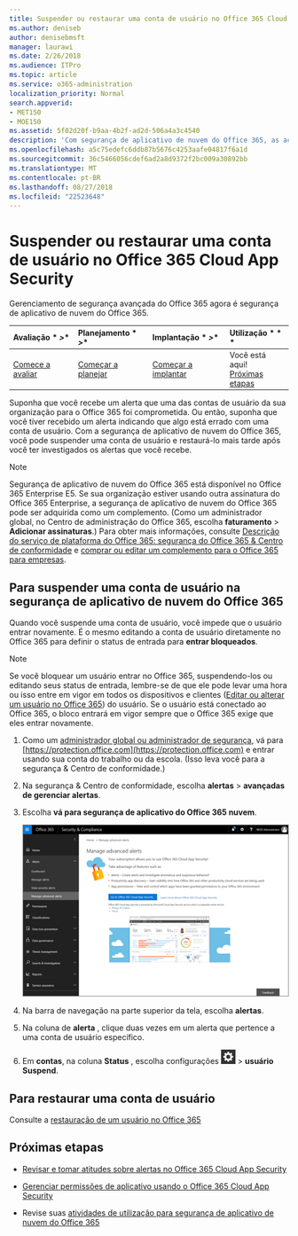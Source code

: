 ```yaml
---
title: Suspender ou restaurar uma conta de usuário no Office 365 Cloud App Security
ms.author: deniseb
author: denisebmsft
manager: laurawi
ms.date: 2/26/2018
ms.audience: ITPro
ms.topic: article
ms.service: o365-administration
localization_priority: Normal
search.appverid:
- MET150
- MOE150
ms.assetid: 5f02d20f-b9aa-4b2f-ad2d-506a4a3c4540
description: 'Com segurança de aplicativo de nuvem do Office 365, as ações de governança que podem ser realizadas são suspender ou cancelar a suspensão de uma conta de usuário. '
ms.openlocfilehash: a5c75edefc6ddb87b5676c4253aafe04817f6a1d
ms.sourcegitcommit: 36c5466056cdef6ad2a8d9372f2bc009a30892bb
ms.translationtype: MT
ms.contentlocale: pt-BR
ms.lasthandoff: 08/27/2018
ms.locfileid: "22523648"
---
```

# <a name="suspend-or-restore-a-user-account-in-office-365-cloud-app-security"></a>Suspender ou restaurar uma conta de usuário no Office 365 Cloud App Security

Gerenciamento de segurança avançada do Office 365 agora é segurança de aplicativo de nuvem do Office 365.
  
|Avaliação * *\>**|Planejamento * *\>**|Implantação * *\>**|Utilização * * *|
|:-----|:-----|:-----|:-----|
|[Comece a avaliar](office-365-cas-overview.md) <br/> |[Começar a planejar](get-ready-for-office-365-cas.md) <br/> |[Começar a implantar](turn-on-office-365-cas.md) <br/> |Você está aqui!  <br/> [Próximas etapas](suspend-or-restore-an-account-in-ocas.md#nextsteps) <br/> |
   
Suponha que você recebe um alerta que uma das contas de usuário da sua organização para o Office 365 foi comprometida. Ou então, suponha que você tiver recebido um alerta indicando que algo está errado com uma conta de usuário. Com a segurança de aplicativo de nuvem do Office 365, você pode suspender uma conta de usuário e restaurá-lo mais tarde após você ter investigados os alertas que você recebe.
  
> [!NOTE]
> Segurança de aplicativo de nuvem do Office 365 está disponível no Office 365 Enterprise E5. Se sua organização estiver usando outra assinatura do Office 365 Enterprise, a segurança de aplicativo de nuvem do Office 365 pode ser adquirida como um complemento. (Como um administrador global, no Centro de administração do Office 365, escolha **faturamento** \> **Adicionar assinaturas**.) Para obter mais informações, consulte [Descrição do serviço de plataforma do Office 365: segurança do Office 365 &amp; Centro de conformidade](https://technet.microsoft.com/en-us/library/dn933793.aspx) e [comprar ou editar um complemento para o Office 365 para empresas](https://support.office.com/article/4e7b57d6-b93b-457d-aecd-0ea58bff07a6). 
  
## <a name="to-suspend-a-user-account-in-office-365-cloud-app-security"></a>Para suspender uma conta de usuário na segurança de aplicativo de nuvem do Office 365

Quando você suspende uma conta de usuário, você impede que o usuário entrar novamente. É o mesmo editando a conta de usuário diretamente no Office 365 para definir o status de entrada para **entrar bloqueados**.
  
> [!NOTE]
> Se você bloquear um usuário entrar no Office 365, suspendendo-los ou editando seus status de entrada, lembre-se de que ele pode levar uma hora ou isso entre em vigor em todos os dispositivos e clientes ([Editar ou alterar um usuário no Office 365](https://support.office.com/article/42BB3F17-8F9D-4182-B434-5F1C8024E614#SingleUserPreview)) do usuário. Se o usuário está conectado ao Office 365, o bloco entrará em vigor sempre que o Office 365 exige que eles entrar novamente. 
  
1. Como um [administrador global ou administrador de segurança](permissions-in-the-security-and-compliance-center.md), vá para [https://protection.office.com](https://protection.office.com) e entrar usando sua conta do trabalho ou da escola. (Isso leva você para a segurança &amp; Centro de conformidade.) 
    
2. Na segurança &amp; Centro de conformidade, escolha **alertas** \> **avançadas de gerenciar alertas**.
    
3. Escolha **vá para segurança de aplicativo do Office 365 nuvem**.
    
    ![Na segurança &amp; Centro de conformidade, escolha gerenciar alertas avançadas para ir à segurança de aplicativo de nuvem do Office 365](media/958632d4-03e3-4ade-8e22-d5509db6fca7.png)
  
4. Na barra de navegação na parte superior da tela, escolha **alertas**.
    
5. Na coluna de **alerta** , clique duas vezes em um alerta que pertence a uma conta de usuário específico. 
    
6. Em **contas**, na coluna **Status** , escolha configurações ![ícone configurações](media/e01b75cc-b28f-4b83-8f86-b1b13dc27ab2.png) \> **usuário Suspend**.
    
## <a name="to-restore-a-user-account"></a>Para restaurar uma conta de usuário

Consulte a [restauração de um usuário no Office 365](https://support.office.com/article/2c261e42-5dd1-48b0-845f-2a016d29cfc1)
  
## <a name="next-steps"></a>Próximas etapas

- [Revisar e tomar atitudes sobre alertas no Office 365 Cloud App Security](review-office-365-cas-alerts.md)
    
- [Gerenciar permissões de aplicativo usando o Office 365 Cloud App Security](manage-app-permissions-in-ocas.md)
    
- Revise suas [atividades de utilização para segurança de aplicativo de nuvem do Office 365](utilization-activities-for-ocas.md)
    

